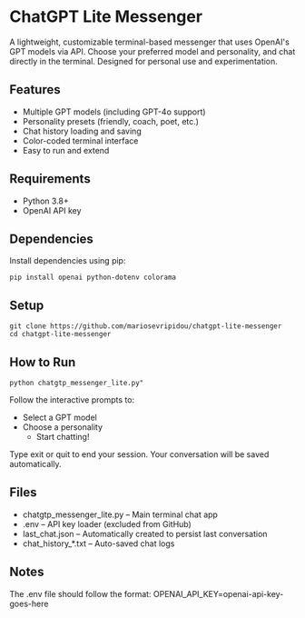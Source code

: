 # ChatGPT Lite Messenger

A lightweight, customizable terminal-based messenger that uses OpenAI's GPT models via API. Choose your preferred model and personality, and chat directly in the terminal. Designed for personal use and experimentation.

## Features

- Multiple GPT models (including GPT-4o support)
- Personality presets (friendly, coach, poet, etc.)
- Chat history loading and saving
- Color-coded terminal interface
- Easy to run and extend

## Requirements

- Python 3.8+
- OpenAI API key

## Dependencies

Install dependencies using pip:
```
pip install openai python-dotenv colorama
```

## Setup
```
git clone https://github.com/mariosevripidou/chatgpt-lite-messenger
cd chatgpt-lite-messenger
```

## How to Run

```
python chatgtp_messenger_lite.py"
```
Follow the interactive prompts to:
  - Select a GPT model
  - Choose a personality
	- Start chatting!

Type exit or quit to end your session. Your conversation will be saved automatically.

## Files

- chatgtp_messenger_lite.py – Main terminal chat app
- .env – API key loader (excluded from GitHub)
- last_chat.json – Automatically created to persist last conversation
- chat_history_*.txt – Auto-saved chat logs

## Notes

The .env file should follow the format:
OPENAI_API_KEY=openai-api-key-goes-here
